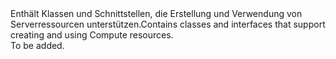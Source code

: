 <Namespace Name="Microsoft.Azure.Management.Compute.Fluent">
  <Docs>
    <summary><span data-ttu-id="0f616-101">Enthält Klassen und Schnittstellen, die Erstellung und Verwendung von Serverressourcen unterstützen.</span><span class="sxs-lookup"><span data-stu-id="0f616-101">Contains classes and interfaces that support creating and using Compute resources.</span></span></summary> 
    <remarks>To be added.</remarks>
  </Docs>
</Namespace>
